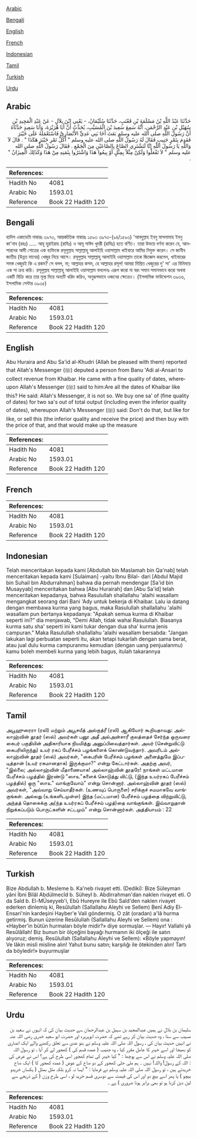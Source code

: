 [Arabic](#arabic)

[Bengali](#bengali)

[English](#english)

[French](#french)

[Indonesian](#indonesian)

[Tamil](#tamil)

[Turkish](#turkish)

[Urdu](#urdu)

## Arabic


<div dir="rtl" lang="ar" style={{fontSize:'larger',backgroundColor:'#f8f9fa',padding:20}}>
حَدَّثَنَا عَبْدُ اللَّهِ بْنُ مَسْلَمَةَ بْنِ قَعْنَبٍ، حَدَّثَنَا سُلَيْمَانُ، - يَعْنِي ابْنَ بِلاَلٍ - عَنْ عَبْدِ الْمَجِيدِ بْنِ سُهَيْلِ بْنِ عَبْدِ الرَّحْمَنِ، أَنَّهُ سَمِعَ سَعِيدَ بْنَ الْمُسَيَّبِ، يُحَدِّثُ أَنَّ أَبَا هُرَيْرَةَ، وَأَبَا سَعِيدٍ حَدَّثَاهُ أَنَّ رَسُولَ اللَّهِ صلى الله عليه وسلم بَعَثَ أَخَا بَنِي عَدِيٍّ الأَنْصَارِيَّ فَاسْتَعْمَلَهُ عَلَى خَيْبَرَ فَقَدِمَ بِتَمْرٍ جَنِيبٍ فَقَالَ لَهُ رَسُولُ اللَّهِ صلى الله عليه وسلم ‏"‏ أَكُلُّ تَمْرِ خَيْبَرَ هَكَذَا ‏"‏ ‏.‏ قَالَ لاَ وَاللَّهِ يَا رَسُولَ اللَّهِ إِنَّا لَنَشْتَرِي الصَّاعَ بِالصَّاعَيْنِ مِنَ الْجَمْعِ ‏.‏ فَقَالَ رَسُولُ اللَّهِ صلى الله عليه وسلم ‏"‏ لاَ تَفْعَلُوا وَلَكِنْ مِثْلاً بِمِثْلٍ أَوْ بِيعُوا هَذَا وَاشْتَرُوا بِثَمَنِهِ مِنْ هَذَا وَكَذَلِكَ الْمِيزَانُ ‏"‏ ‏.‏
</div>
<div style={{backgroundColor:'#f8f9fa',padding:20, marginBottom: 10}}><table> <thead> <tr> <th>References:</th> <th></th> </tr> </thead> <tbody><tr><td>Hadith No</td><td>4081</td></tr><tr><td>Arabic No</td><td>1593.01</td></tr><tr><td>Reference</td><td>Book 22 Hadith 120</td></tr></tbody></table></div>

## Bengali


<div dir="ltr" lang="bn" style={{fontSize:'larger',backgroundColor:'#f8f9fa',padding:20}}>
হাদিস একাডেমি নাম্বারঃ ৩৯৭৩, আন্তর্জাতিক নাম্বারঃ ১৫৯৩ ৩৯৭৩-(৯৪/১৫৯৩) 'আবদুল্লাহ ইবনু মাসলামাহ ইবনু কা'নাব (রহঃ) ..... আবূ হুরাইরাহ (রাযিঃ) ও আবূ সাঈদ খুদরী (রাযিঃ) হতে বর্ণিত। তারা উভয়ে বর্ণনা করেন যে, আনসারদের আদী গোত্রের এক ব্যক্তিকে রসূলুল্লাহ সাল্লাল্লাহু আলাইহি ওয়াসাল্লাম খাইবারে আমির নিযুক্ত করেন। সে জানীব জাতীয় (উন্নত মানের) খেজুর নিয়ে আসে। রসূলুল্লাহ সাল্লাল্লাহু আলাইহি ওয়াসাল্লাম তাকে জিজ্ঞেস করলেন, খাইবারের সমস্ত খেজুরই কি এ রকম? সে বলল, না; আল্লাহর কসম, হে আল্লাহর রসূল! আমরা মিশ্ৰিত খেজুরের দু' সা' এর বিনিময়ে এক সা ক্রয় করি। রসূলুল্লাহ সাল্লাল্লাহু আলাইহি ওয়াসাল্লাম বললেনঃ এরূপ করো না বরং সমান সমানভাবে করো অথবা একটি বিক্রি করে তার মূল্য দিয়ে অন্যটি খরিদ করিও, অনুরূপভাবে ওজনের ক্ষেত্রেও। (ইসলামিক ফাউন্ডেশন ৩৯৩৬, ইসলামিক সেন্টার ৩৯৩৫)
</div>
<div style={{backgroundColor:'#f8f9fa',padding:20, marginBottom: 10}}><table> <thead> <tr> <th>References:</th> <th></th> </tr> </thead> <tbody><tr><td>Hadith No</td><td>4081</td></tr><tr><td>Arabic No</td><td>1593.01</td></tr><tr><td>Reference</td><td>Book 22 Hadith 120</td></tr></tbody></table></div>

## English


<div dir="ltr" lang="en" style={{fontSize:'larger',backgroundColor:'#f8f9fa',padding:20}}>
Abu Huraira and Abu Sa'id al-Khudri (Allah be pleased with them) reported that Allah's Messenger (ﷺ) deputed a person from Banu 'Adi al-Ansari to collect revenue from Khaibar. He came with a fine quality of dates, whereupon Allah's Messenger (ﷺ) said to him:Are all the dates of Khaibar like this? He said: Allah's Messenger, it is not so. We buy one sa' of (fine quality of dates) for two sa's out of total output (including even the inferior quality of dates), whereupon Allah's Messenger (ﷺ) said: Don't do that, but like for like, or sell this (the inferior quality and receive the price) and then buy with the price of that, and that would make up the measure
</div>
<div style={{backgroundColor:'#f8f9fa',padding:20, marginBottom: 10}}><table> <thead> <tr> <th>References:</th> <th></th> </tr> </thead> <tbody><tr><td>Hadith No</td><td>4081</td></tr><tr><td>Arabic No</td><td>1593.01</td></tr><tr><td>Reference</td><td>Book 22 Hadith 120</td></tr></tbody></table></div>

## French


<div dir="ltr" lang="fr" style={{fontSize:'larger',backgroundColor:'#f8f9fa',padding:20}}>

</div>
<div style={{backgroundColor:'#f8f9fa',padding:20, marginBottom: 10}}><table> <thead> <tr> <th>References:</th> <th></th> </tr> </thead> <tbody><tr><td>Hadith No</td><td>4081</td></tr><tr><td>Arabic No</td><td>1593.01</td></tr><tr><td>Reference</td><td>Book 22 Hadith 120</td></tr></tbody></table></div>

## Indonesian


<div dir="ltr" lang="id" style={{fontSize:'larger',backgroundColor:'#f8f9fa',padding:20}}>
Telah menceritakan kepada kami [Abdullah bin Maslamah bin Qa'nab] telah menceritakan kepada kami [Sulaiman] -yaitu Ibnu Bilal- dari [Abdul Majid bin Suhail bin Abdurrahman] bahwa dia pernah mendengar [Sa'id bin Musayyab] menceritakan bahwa [Abu Hurairah] dan [Abu Sa'id] telah menceritakan kepadanya, bahwa Rasulullah shallallahu 'alaihi wasallam mengangkat seorang dari Bani 'Ady untuk bekerja di Khaibar. Lalu ia datang dengan membawa kurma yang bagus, maka Rasulullah shallallahu 'alaihi wasallam pun bertanya kepadanya: "Apakah semua kurma di Khaibar seperti ini?" dia menjawab, "Demi Allah, tidak wahai Rasulullah. Biasanya kurma satu sha' seperti ini kami tukar dengan dua sha' kurma jenis campuran." Maka Rasulullah shallallahu 'alaihi wasallam bersabda: "Jangan lakukan lagi perbuatan seperti itu, akan tetapi tukarlah dengan sama berat, atau jual dulu kurma campuranmu kemudian (dengan uang penjualanmu) kamu boleh membeli kurma yang lebih bagus, itulah takarannya
</div>
<div style={{backgroundColor:'#f8f9fa',padding:20, marginBottom: 10}}><table> <thead> <tr> <th>References:</th> <th></th> </tr> </thead> <tbody><tr><td>Hadith No</td><td>4081</td></tr><tr><td>Arabic No</td><td>1593.01</td></tr><tr><td>Reference</td><td>Book 22 Hadith 120</td></tr></tbody></table></div>

## Tamil


<div dir="ltr" lang="ta" style={{fontSize:'larger',backgroundColor:'#f8f9fa',padding:20}}>
அபூஹுரைரா (ரலி) மற்றும் அபூசயீத் அல்குத்ரீ (ரலி) ஆகியோர் கூறியதாவது: அல்லாஹ்வின் தூதர் (ஸல்) அவர்கள் பனூ அதீ அல்அன்சாரீ குலத்தைச் சேர்ந்த ஒருவரை கைபர் பகுதியின் அதிகாரியாக நியமித்து அனுப்பிவைத்தார்கள். அவர் (சென்றுவிட்டு கைபரிலிருந்து) உயர் ரகப் பேரீச்சம் பழங்களைக் கொண்டுவந்தார். அவரிடம் அல்லாஹ்வின் தூதர் (ஸல்) அவர்கள், "கைபரின் பேரீச்சம் பழங்கள் அனைத்துமே இப்படித்தான் (உயர் ரகமானதாக) இருக்குமா?" என்று கேட்டார்கள். அதற்கு அவர், "இல்லை; அல்லாஹ்வின் மீதாணையாக! அல்லாஹ்வின் தூதரே! நாங்கள் மட்டமான பேரீச்சம் பழத்தில் இரண்டு "ஸாஉ"களைக் கொடுத்து விட்டு, (இந்த உயர்ரகப் பேரீச்சம் பழத்தில்) ஒரு "ஸாஉ" வாங்குவோம்" என்று சொன்னார். அல்லாஹ்வின் தூதர் (ஸல்) அவர்கள், "அவ்வாறு செய்யாதீர்கள். (உணவுப் பொருளை) சரிக்குச் சமமாகவே வாங்குங்கள். அல்லது (உங்களிடமுள்ள) இந்த (மட்டமான) பேரீச்சம் பழத்தை விற்றுவிட்டு, அந்தத் தொகைக்கு அ(ந்த உயர்ரகப் பேரீச்சம் பழத்)தை வாங்குங்கள். இவ்வாறுதான் நிறுக்கப்படும் பொருட்களின் சட்டமும்" என்று சொன்னார்கள். அத்தியாயம் : 22
</div>
<div style={{backgroundColor:'#f8f9fa',padding:20, marginBottom: 10}}><table> <thead> <tr> <th>References:</th> <th></th> </tr> </thead> <tbody><tr><td>Hadith No</td><td>4081</td></tr><tr><td>Arabic No</td><td>1593.01</td></tr><tr><td>Reference</td><td>Book 22 Hadith 120</td></tr></tbody></table></div>

## Turkish


<div dir="ltr" lang="tr" style={{fontSize:'larger',backgroundColor:'#f8f9fa',padding:20}}>
Bize Abdullah b. Mesleme b. Ka'neb rivayet etti. (Dediki): Bize Süleyman yâni İbni Bilâl Abdülmecîd b. Süheyl b. Abdirrahman'dan naklen rivayet eti. O da Saîd b. El-MÜseyyeb'i, Ebû Hureyre ile Ebû Saîd'den naklen rivayet ederken dinlemiş ki, Resûlullah (Sallallahu Aleyhi ve Sellem) Benî Adiy El-Ensari'nin kardeşini Hayber'e Vali göndermiş. O zât (oradan) a'Iâ hurma getirmiş. Bunun üzerine Resûlullah (Sallallahu Aleyhi ve Sellem) ona : «Hayber'in bütün hurmaları böyle midir?» diye sormuşlar. — Hayır! Vallahi yâ Resûlâllah! Biz bunun bir ölçeğini bayağı hurmanın iki ölçeği ile satın alıyoruz; demiş. Resûlullah (Sallallahu Aleyhi ve Sellem): «Böyle yapmayın! Ve lâkin misli misline alın! Yahut bunu satın; karşılığı ile ötekinden alın! Tartı da böyledir!» buyurmuşlar
</div>
<div style={{backgroundColor:'#f8f9fa',padding:20, marginBottom: 10}}><table> <thead> <tr> <th>References:</th> <th></th> </tr> </thead> <tbody><tr><td>Hadith No</td><td>4081</td></tr><tr><td>Arabic No</td><td>1593.01</td></tr><tr><td>Reference</td><td>Book 22 Hadith 120</td></tr></tbody></table></div>

## Urdu


<div dir="rtl" lang="ur" style={{fontSize:'larger',backgroundColor:'#f8f9fa',padding:20}}>
سلیمان بن بلال نے ہمیں عبدالمجید بن سہیل بن عبدالرحمان سے حدیث بیان کی کہ انہوں نے سعید بن مسیب سے سنا ، وہ حدیث بیان کر رہے تھے کہ حضرت ابوہریرہ اور حضرت ابو سعید خدری رضی اللہ عنہ نے انہیں حدیث بیان کی ، رسول اللہ صلی اللہ علیہ وسلم نے بنو عدی سے تعلق رکھنے والے ایک انصاری کو بھیجا اور اسے خیبر کا عامل مقرر کیا ، وہ جنیب ( عمدہ قسم کی ) کھجور لے کر آیا ، تو رسول اللہ صلی اللہ علیہ وسلم نے اس سے پوچھا : " کیا خیبر کی تمام کھجور اسی طرح کی ہے؟ اس نے عرض کی : اللہ کے رسول! واللہ! نہیں ۔ ہم ملی جلی کھجور کے دو صاع کے عوض ( عمدہ کھجور کا ) ایک صاع خریدتے ہیں ، تو رسول اللہ صلی اللہ علیہ وسلم نے فرمایا : " ایسا نہ کرو بلکہ مثل بمثل ( یکساں خریدو بیچو ) یا پھر اسے بیچ دو اور اس کی قیمت سے دوسری قسم خرید لو ، اسی طرح وزن ( کے ذریعے سے لین دین کرنا ہو تو بھی برابر ہونا ضروری ) ہے ۔
</div>
<div style={{backgroundColor:'#f8f9fa',padding:20, marginBottom: 10}}><table> <thead> <tr> <th>References:</th> <th></th> </tr> </thead> <tbody><tr><td>Hadith No</td><td>4081</td></tr><tr><td>Arabic No</td><td>1593.01</td></tr><tr><td>Reference</td><td>Book 22 Hadith 120</td></tr></tbody></table></div>